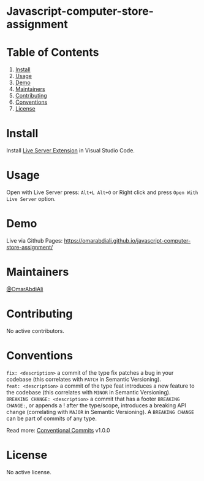 # Javascript-computer-store-assignment

# Table of Contents
1. [Install](#install)
2. [Usage](#usage)
3. [Demo](#demo)
4. [Maintainers](#maintainers)
5. [Contributing](#contributing)
6. [Conventions](#conventions)
7. [License](#license)

# Install
Install [Live Server Extension](https://marketplace.visualstudio.com/items?itemName=ritwickdey.LiveServer) in Visual Studio Code.

# Usage
Open with Live Server press: `Alt+L Alt+O` or Right click and press `Open With Live Server` option.

# Demo
Live via Github Pages: https://omarabdiali.github.io/javascript-computer-store-assignment/

# Maintainers
[@OmarAbdiAli](https://github.com/OmarAbdiAli)

# Contributing
No active contributors.

# Conventions
`fix: <description>` a commit of the type fix patches a bug in your codebase (this correlates with `PATCH` in Semantic Versioning).<br/>
`feat: <description>` a commit of the type feat introduces a new feature to the codebase (this correlates with `MINOR` in Semantic Versioning).<br/>
`BREAKING CHANGE: <description>` a commit that has a footer `BREAKING CHANGE:`, or appends a ! after the type/scope, introduces a breaking API change (correlating with `MAJOR` in Semantic Versioning). A `BREAKING CHANGE` can be part of commits of any type.

Read more: [Conventional Commits](https://www.conventionalcommits.org/en/v1.0.0/) v1.0.0

# License
No active license.
